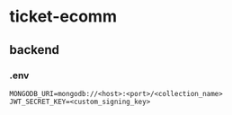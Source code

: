 # ticket-ecomm

## backend
### .env
```.env
MONGODB_URI=mongodb://<host>:<port>/<collection_name>
JWT_SECRET_KEY=<custom_signing_key>
```